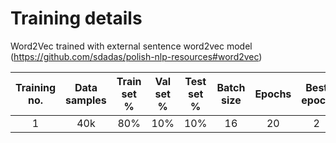 # Training details

Word2Vec trained with external sentence word2vec model (https://github.com/sdadas/polish-nlp-resources#word2vec)

| Training no. | Data samples | Train set % | Val set % | Test set % | Batch size | Epochs | Best epoch | Fitting time | Train accuracy | Train loss | Val accuracy | Val loss | Test accuracy | Test loss |               Accuracy figure               |               Loss figure               |               Confusion matrix                |                                Notes                                 |
|:------------:|:------------:|:-----------:|:---------:|:----------:|:----------:|:------:|:----------:|:------------:|:--------------:|:----------:|:------------:|:--------:|:-------------:|:---------:|:-------------------------------------------:|:---------------------------------------:|:---------------------------------------------:|:--------------------------------------------------------------------:|
|      1       |     40k      |     80%     |    10%    |    10%     |     16     |   20   |     2      |     N.A.     |     0.7098     |   0.5645   |    0.6848    |  0.5932  |    0.7006     |  0.5699   | [figure](./figures/training_1_accuracy.png) | [figure](./figures/training_1_loss.png) | [figure](./figures/training_1_confmatrix.png) |                                  Ok                                  |
